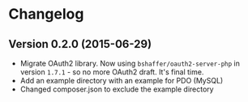 # Changelog

## Version 0.2.0 (2015-06-29)
- Migrate OAuth2 library. Now using `bshaffer/oauth2-server-php` in version `1.7.1` - so no more OAuth2 draft. It's final time.
- Add an example directory with an example for PDO (MySQL)
- Changed composer.json to exclude the example directory